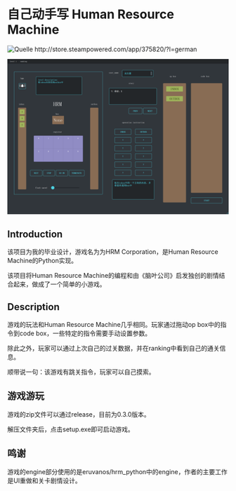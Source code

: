 # 自己动手写 Human Resource Machine 
<img src="http://cdn.akamai.steamstatic.com/steam/apps/375820/ss_7b564936dfb8f9b7b76f2141a79fa3cea8fd6fc7.1920x1080.jpg?t=1450110253" 
     alt="Quelle http://store.steampowered.com/app/375820/?l=german" 
     style="width: 600px;"/>

<img src="img.png" style="width: 600px;"/>

## Introduction
该项目为我的毕业设计，游戏名为为HRM Corporation，是Human Resource Machine的Python实现。

该项目将Human Resource Machine的编程和由《脑叶公司》启发独创的剧情结合起来，做成了一个简单的小游戏。

## Description

游戏的玩法和Human Resource Machine几乎相同。玩家通过拖动op box中的指令到code box，一些特定的指令需要手动设置参数。

除此之外，玩家可以通过上次自己的过关数据，并在ranking中看到自己的通关信息。

顺带说一句：该游戏有跳关指令，玩家可以自己摸索。

## 游戏游玩

游戏的zip文件可以通过release，目前为0.3.0版本。

解压文件夹后，点击setup.exe即可启动游戏。

## 鸣谢

游戏的engine部分使用的是eruvanos/hrm_python中的engine，作者的主要工作是UI重做和关卡剧情设计。